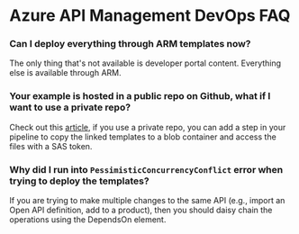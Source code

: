 # Azure API Management DevOps FAQ

### Can I deploy everything through ARM templates now?
The only thing that's not available is developer portal content. Everything else is available through ARM.  

### Your example is hosted in a public repo on Github, what if I want to use a private repo? 
Check out this [article](https://blog.eldert.net/api-management-ci-cd-using-arm-templates-linked-template/), if you use a private repo, you can add a step in your pipeline to copy the linked templates to a blob container and access the files with a SAS token. 

### Why did I run into `PessimisticConcurrencyConflict` error when trying to deploy the templates? 
If you are trying to make multiple changes to the same API (e.g., import an Open API definition, add to a product), then you should daisy chain the operations using the DependsOn element. 
